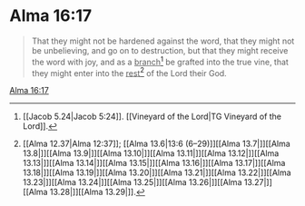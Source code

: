 # Alma 16:17

> That they might not be hardened against the word, that they might not be unbelieving, and go on to destruction, but that they might receive the word with joy, and as a <u>branch</u>[^a] be grafted into the true vine, that they might enter into the <u>rest</u>[^b] of the Lord their God.

[Alma 16:17](https://www.churchofjesuschrist.org/study/scriptures/bofm/alma/16?lang=eng&id=p17#p17)


[^a]: [[Jacob 5.24|Jacob 5:24]]. [[Vineyard of the Lord|TG Vineyard of the Lord]].  
[^b]: [[Alma 12.37|Alma 12:37]]; [[Alma 13.6|13:6 (6–29)]][[Alma 13.7|]][[Alma 13.8|]][[Alma 13.9|]][[Alma 13.10|]][[Alma 13.11|]][[Alma 13.12|]][[Alma 13.13|]][[Alma 13.14|]][[Alma 13.15|]][[Alma 13.16|]][[Alma 13.17|]][[Alma 13.18|]][[Alma 13.19|]][[Alma 13.20|]][[Alma 13.21|]][[Alma 13.22|]][[Alma 13.23|]][[Alma 13.24|]][[Alma 13.25|]][[Alma 13.26|]][[Alma 13.27|]][[Alma 13.28|]][[Alma 13.29|]].  
